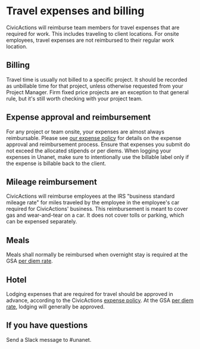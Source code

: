 # Travel expenses and billing

CivicActions will reimburse team members for travel expenses that are required for work. This includes traveling to client locations. For onsite employees, travel expenses are not reimbursed to their regular work location.

## Billing

Travel time is usually not billed to a specific project. It should be recorded as unbillable time for that project, unless otherwise requested from your Project Manager. Firm fixed price projects are an exception to that general rule, but it's still worth checking with your project team.

## Expense approval and reimbursement

For any project or team onsite, your expenses are almost always reimbursable. Please see [our expense policy](expenses.md) for details on the expense approval and reimbursement process. Ensure that expenses you submit do not exceed the allocated stipends or per diems. When logging your expenses in Unanet, make sure to intentionally use the billable label only if the expense is billable back to the client.

## Mileage reimbursement

CivicActions will reimburse employees at the IRS "business standard mileage rate" for miles traveled by the employee in the employee's car required for CivicActions' business. This reimbursement is meant to cover gas and wear-and-tear on a car. It does not cover tolls or parking, which can be expensed separately.

## Meals

Meals shall normally be reimbursed when overnight stay is required at the GSA [per diem rate](https://www.gsa.gov/travel/plan-book/per-diem-rates-update).

## Hotel

Lodging expenses that are required for travel should be approved in advance, according to the CivicActions [expense policy](expenses.md). At the GSA [per diem rate](https://www.gsa.gov/travel/plan-book/per-diem-rates-update), lodging will generally be approved.

## If you have questions

Send a Slack message to #unanet.
